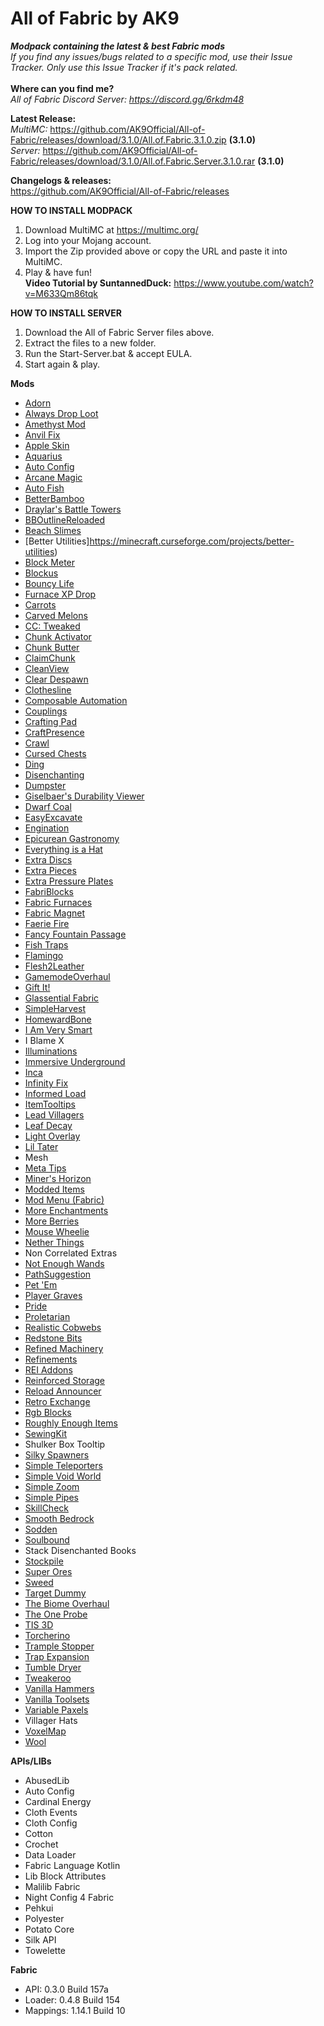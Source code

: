 # All of Fabric by AK9
***Modpack containing the latest &amp; best Fabric mods*** \
*If you find any issues/bugs related to a specific mod, use their Issue Tracker. Only use this Issue Tracker if it's pack related.*\
\
**Where can you find me?**\
*All of Fabric Discord Server: https://discord.gg/6rkdm48*

**Latest Release:**\
*MultiMC:*
https://github.com/AK9Official/All-of-Fabric/releases/download/3.1.0/All.of.Fabric.3.1.0.zip **(3.1.0)**\
*Server:*
https://github.com/AK9Official/All-of-Fabric/releases/download/3.1.0/All.of.Fabric.Server.3.1.0.rar **(3.1.0)**


**Changelogs & releases:**\
https://github.com/AK9Official/All-of-Fabric/releases 


**HOW TO INSTALL MODPACK**
1. Download MultiMC at https://multimc.org/
2. Log into your Mojang account.
3. Import the Zip provided above or copy the URL and paste it into MultiMC.
4. Play & have fun!\
**Video Tutorial by SuntannedDuck:** https://www.youtube.com/watch?v=M633Qm86tqk

**HOW TO INSTALL SERVER**
1. Download the All of Fabric Server files above.
2. Extract the files to a new folder.
3. Run the Start-Server.bat & accept EULA.
4. Start again & play.


**Mods**
+ [Adorn](https://minecraft.curseforge.com/projects/adorn)
+ [Always Drop Loot](https://minecraft.curseforge.com/projects/always-drop-loot)
+ [Amethyst Mod](https://minecraft.curseforge.com/projects/amethyst-mod-fabric)
+ [Anvil Fix](https://minecraft.curseforge.com/projects/anvil-fix)
+ [Apple Skin](https://minecraft.curseforge.com/projects/appleskin)
+ [Aquarius](https://minecraft.curseforge.com/projects/aquarius)
+ [Auto Config](https://minecraft.curseforge.com/projects/auto-config)
+ [Arcane Magic](https://minecraft.curseforge.com/projects/arcanemagic)
+ [Auto Fish](https://minecraft.curseforge.com/projects/autofish)
+ [BetterBamboo](https://minecraft.curseforge.com/projects/betterbamboo)
+ [Draylar's Battle Towers](https://minecraft.curseforge.com/projects/draylars-battle-towers)
+ [BBOutlineReloaded](https://minecraft.curseforge.com/projects/bounding-box-outline-reloaded)
+ [Beach Slimes](https://minecraft.curseforge.com/projects/beach-slimes)
+ [Better Utilities]https://minecraft.curseforge.com/projects/better-utilities)
+ [Block Meter](https://minecraft.curseforge.com/projects/block-meter)
+ [Blockus](https://minecraft.curseforge.com/projects/blockus)
+ [Bouncy Life](https://minecraft.curseforge.com/projects/bouncy-life)
+ [Furnace XP Drop](https://minecraft.curseforge.com/projects/furnace-xp-drop-fabric)
+ [Carrots](https://minecraft.curseforge.com/projects/carrots)
+ [Carved Melons](https://minecraft.curseforge.com/projects/carved-melons)
+ [CC: Tweaked](https://minecraft.curseforge.com/projects/cc-tweaked)
+ [Chunk Activator](https://minecraft.curseforge.com/projects/chunk-activator)
+ [Chunk Butter](??????)
+ [ClaimChunk](https://minecraft.curseforge.com/projects/claimchunk)
+ [CleanView](https://minecraft.curseforge.com/projects/cleanview)
+ [Clear Despawn](https://minecraft.curseforge.com/projects/clear-despawn-fabric)
+ [Clothesline](https://minecraft.curseforge.com/projects/clothesline-fabric)
+ [Composable Automation](https://minecraft.curseforge.com/projects/composable-automation)
+ [Couplings](https://minecraft.curseforge.com/projects/couplings)
+ [Crafting Pad](https://minecraft.curseforge.com/projects/craftingpad-fabric)
+ [CraftPresence](https://minecraft.curseforge.com/projects/craftpresence)
+ [Crawl](https://minecraft.curseforge.com/projects/crawl)
+ [Cursed Chests](https://minecraft.curseforge.com/projects/cursed-chests)
+ [Ding](https://minecraft.curseforge.com/projects/ding-fabric)
+ [Disenchanting](https://minecraft.curseforge.com/projects/disenchanting/files)
+ [Dumpster](https://minecraft.curseforge.com/projects/dumpster)
+ [Giselbaer's Durability Viewer](https://minecraft.curseforge.com/projects/giselbaers-durability-viewer)
+ [Dwarf Coal](https://minecraft.curseforge.com/projects/dwarf-coal-fabric)
+ [EasyExcavate](https://minecraft.curseforge.com/projects/easyexcavate)
+ [Engination](https://minecraft.curseforge.com/projects/engination-fabric)
+ [Epicurean Gastronomy](https://minecraft.curseforge.com/projects/epicurean)
+ [Everything is a Hat](https://minecraft.curseforge.com/projects/everything-is-a-hat)
+ [Extra Discs](https://minecraft.curseforge.com/projects/extradiscs)
+ [Extra Pieces](https://minecraft.curseforge.com/projects/extra-pieces)
+ [Extra Pressure Plates](https://minecraft.curseforge.com/projects/extra-pressure-plates)
+ [FabriBlocks](https://minecraft.curseforge.com/projects/fabriblocks)
+ [Fabric Furnaces](https://minecraft.curseforge.com/projects/fabric-furnaces)
+ [Fabric Magnet](https://minecraft.curseforge.com/projects/fabricmagnet)
+ [Faerie Fire](https://minecraft.curseforge.com/projects/faerie-fire)
+ [Fancy Fountain Passage](https://minecraft.curseforge.com/projects/fancy-fountain-passage)
+ [Fish Traps](https://minecraft.curseforge.com/projects/fish-traps)
+ [Flamingo](https://github.com/Vexatos/Flamingo)
+ [Flesh2Leather](https://minecraft.curseforge.com/projects/flesh2leather)
+ [GamemodeOverhaul](https://minecraft.curseforge.com/projects/gamemodeoverhaul)
+ [Gift It!](https://minecraft.curseforge.com/projects/gift-it)
+ [Glassential Fabric](https://minecraft.curseforge.com/projects/glassential-fabric)
+ [SimpleHarvest](https://minecraft.curseforge.com/projects/simpleharvest)
+ [HomewardBone](https://minecraft.curseforge.com/projects/homewardbone)
+ [I Am Very Smart](http://minecraft.curseforge.com/projects/i-am-very-smart)
+ I Blame X
+ [Illuminations](https://minecraft.curseforge.com/projects/ladysnake-illuminations)
+ [Immersive Underground](http://minecraft.curseforge.com/projects/immersive-underground)
+ [Inca](http://minecraft.curseforge.com/projects/inca)
+ [Infinity Fix ](http://minecraft.curseforge.com/projects/infinity-fix)
+ [Informed Load](http://minecraft.curseforge.com/projects/informed-load-fabric)
+ [ItemTooltips](http://minecraft.curseforge.com/projects/itemtooltips)
+ [Lead Villagers](http://minecraft.curseforge.com/projects/lead-villagers)
+ [Leaf Decay](http://minecraft.curseforge.com/projects/leaf-decay)
+ [Light Overlay](http://minecraft.curseforge.com/projects/light-overlay)
+ [Lil Tater](http://minecraft.curseforge.com/projects/lil-tater)
+ Mesh
+ [Meta Tips](https://minecraft.curseforge.com/projects/metatips)
+ [Miner's Horizon](http://minecraft.curseforge.com/projects/miners-horizon)
+ [Modded Items](http://minecraft.curseforge.com/projects/modded-items)
+ [Mod Menu (Fabric)](https://minecraft.curseforge.com/projects/modmenu)
+ [More Enchantments](http://minecraft.curseforge.com/projects/fabric-more-enchantments)
+ [More Berries](http://minecraft.curseforge.com/projects/more-berries)
+ [Mouse Wheelie](http://minecraft.curseforge.com/projects/mouse-wheelie)
+ [Nether Things](http://minecraft.curseforge.com/projects/nether-things)
+ Non Correlated Extras
+ [Not Enough Wands](http://minecraft.curseforge.com/projects/not-enough-wands)
+ [PathSuggestion](https://minecraft.curseforge.com/projects/pathsuggestion)
+ [Pet 'Em](http://minecraft.curseforge.com/projects/pet-em)
+ [Player Graves](http://minecraft.curseforge.com/projects/player-graves)
+ [Pride](https://minecraft.curseforge.com/projects/pride)
+ [Proletarian](http://minecraft.curseforge.com/projects/proletarian)
+ [Realistic Cobwebs](http://minecraft.curseforge.com/projects/realistic-cobwebs)
+ [Redstone Bits](http://minecraft.curseforge.com/projects/redstone-bits)
+ [Refined Machinery](http://minecraft.curseforge.com/projects/refined-machinery)
+ [Refinements](https://minecraft.curseforge.com/projects/refinements)
+ [REI Addons](http://minecraft.curseforge.com/projects/rei-addons)
+ [Reinforced Storage](http://minecraft.curseforge.com/projects/reinforced-storage)
+ [Reload Announcer](https://minecraft.curseforge.com/projects/reloadannouncer)
+ [Retro Exchange](https://minecraft.curseforge.com/projects/retroexchange)
+ [Rgb Blocks](http://minecraft.curseforge.com/projects/rgb-blocks)
+ [Roughly Enough Items](http://minecraft.curseforge.com/projects/roughly-enough-items)
+ [SewingKit](http://minecraft.curseforge.com/projects/sewingkit)
+ Shulker Box Tooltip
+ [Silky Spawners](http://minecraft.curseforge.com/projects/silky-spawners)
+ [Simple Teleporters](http://minecraft.curseforge.com/projects/simple-teleporters)
+ [Simple Void World](https://minecraft.curseforge.com/projects/simple-void-world)
+ [Simple Zoom](https://minecraft.curseforge.com/projects/simplezoom-fabric)
+ [Simple Pipes](https://minecraft.curseforge.com/projects/simplepipes)
+ [SkillCheck](http://minecraft.curseforge.com/projects/skillcheck)
+ [Smooth Bedrock](https://minecraft.curseforge.com/projects/blayykes-smooth-bedrock)
+ [Sodden](http://minecraft.curseforge.com/projects/sodden)
+ [Soulbound](https://minecraft.curseforge.com/projects/soulbound-fabric)
+ Stack Disenchanted Books
+ [Stockpile](http://minecraft.curseforge.com/projects/stockpile)
+ [Super Ores](http://minecraft.curseforge.com/projects/super-ores)
+ [Sweed](http://minecraft.curseforge.com/projects/sweed)
+ [Target Dummy](http://minecraft.curseforge.com/projects/target-dummy)
+ [The Biome Overhaul](http://minecraft.curseforge.com/projects/the-biome-overhaul)
+ [The One Probe](http://minecraft.curseforge.com/projects/the-one-probe)
+ [TIS 3D](https://minecraft.curseforge.com/projects/tis-3d)
+ [Torcherino](https://minecraft.curseforge.com/projects/torcherino)
+ [Trample Stopper](https://minecraft.curseforge.com/projects/trample-stopper-fabric)
+ [Trap Expansion](http://minecraft.curseforge.com/projects/trap-expansion)
+ [Tumble Dryer](http://minecraft.curseforge.com/projects/tumble-dryer)
+ [Tweakeroo](https://minecraft.curseforge.com/projects/tweakeroo)
+ [Vanilla Hammers](http://minecraft.curseforge.com/projects/vanilla-hammers)
+ [Vanilla Toolsets](http://minecraft.curseforge.com/projects/vanilla-toolsets)
+ [Variable Paxels](https://minecraft.curseforge.com/projects/variablepaxels)
+ Villager Hats
+ [VoxelMap](http://minecraft.curseforge.com/projects/voxelmap)
+ [Wool](http://minecraft.curseforge.com/projects/wool)

**APIs/LIBs**
+ AbusedLib
+ Auto Config
+ Cardinal Energy
+ Cloth Events
+ Cloth Config
+ Cotton
+ Crochet
+ Data Loader
+ Fabric Language Kotlin
+ Lib Block Attributes
+ Malilib Fabric
+ Night Config 4 Fabric
+ Pehkui
+ Polyester
+ Potato Core
+ Silk API
+ Towelette

**Fabric**
+ API: 0.3.0 Build 157a
+ Loader: 0.4.8 Build 154
+ Mappings: 1.14.1 Build 10

